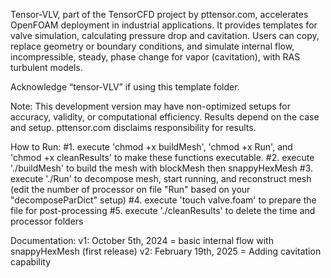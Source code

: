 Tensor-VLV, part of the TensorCFD project by pttensor.com, accelerates OpenFOAM deployment in industrial applications. It provides templates for valve simulation, calculating pressure drop and cavitation. Users can copy, replace geometry or boundary conditions, and simulate internal flow, incompressible, steady, phase change for vapor (cavitation), with RAS turbulent models.

Acknowledge “tensor-VLV” if using this template folder.

Note: This development version may have non-optimized setups for accuracy, validity, or computational efficiency. Results depend on the case and setup. pttensor.com disclaims responsibility for results.

How to Run:
#1. execute 'chmod +x buildMesh', 'chmod +x Run', and 'chmod +x cleanResults' to make these functions executable.
#2. execute './buildMesh' to build the mesh with blockMesh then snappyHexMesh
#3. execute './Run' to decompose mesh, start running, and reconstruct mesh (edit the number of processor on file "Run" based on your "decomposeParDict" setup)
#4. execute 'touch valve.foam' to prepare the file for post-processing
#5. execute './cleanResults' to delete the time and processor folders

Documentation:
v1: October 5th, 2024 = basic internal flow with snappyHexMesh (first release)
v2: February 19th, 2025 = Adding cavitation capability

